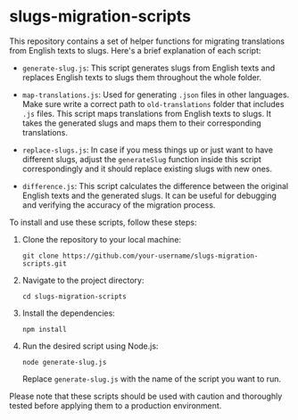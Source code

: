 # slugs-migration-scripts

This repository contains a set of helper functions for migrating translations from English texts to slugs. Here's a brief explanation of each script:

- `generate-slug.js`: This script generates slugs from English texts and replaces English texts to slugs them throughout the whole folder.

- `map-translations.js`: Used for generating `.json` files in other languages. Make sure write a correct path to `old-translations` folder that includes `.js` files. This script maps translations from English texts to slugs. It takes the generated slugs and maps them to their corresponding translations.

- `replace-slugs.js`: In case if you mess things up or just want to have different slugs, adjust the `generateSlug` function inside this script correspondingly and it should replace existing slugs with new ones.

- `difference.js`: This script calculates the difference between the original English texts and the generated slugs. It can be useful for debugging and verifying the accuracy of the migration process.

To install and use these scripts, follow these steps:

1. Clone the repository to your local machine:
    ```
    git clone https://github.com/your-username/slugs-migration-scripts.git
    ```

2. Navigate to the project directory:
    ```
    cd slugs-migration-scripts
    ```

3. Install the dependencies:
    ```
    npm install
    ```

4. Run the desired script using Node.js:
    ```
    node generate-slug.js
    ```

    Replace `generate-slug.js` with the name of the script you want to run.

Please note that these scripts should be used with caution and thoroughly tested before applying them to a production environment.
